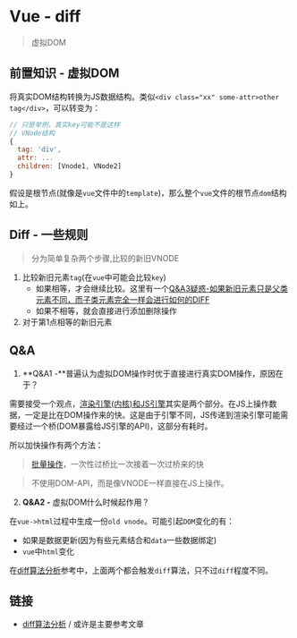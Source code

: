# Vue - diff
> 虚拟DOM

## 前置知识 - 虚拟DOM

将真实DOM结构转换为JS数据结构。类似`<div class="xx" some-attr>other tag</div>`，可以转变为：

```JavaScript
// 只是举例，真实key可能不是这样
// VNode结构
{
  tag: 'div',
  attr: ...
  children: [Vnode1, VNode2]
}
```

假设是根节点(就像是`vue`文件中的`template`)，那么整个`vue`文件的根节点`dom`结构如上。


## Diff - 一些规则

> 分为简单复杂两个步骤,比较的新旧VNODE

1. 比较新旧元素`tag`(在`vue`中可能会比较`key`)
    * 如果相等，才会继续比较。这里有一个[Q&A3疑惑-如果新旧元素只是父类元素不同，而子类元素完全一样会进行如何的DIFF]()
    * 如果不相等，就会直接进行添加删除操作
2. 对于第1点相等的新旧元素

## Q&A

1. **Q&A1 -**普遍认为虚拟DOM操作时优于直接进行真实DOM操作，原因在于？

需要接受一个观点，[渲染引擎(内核)和JS引擎]()其实是两个部分。在JS上操作数据，一定是比在DOM操作来的快。这是由于引擎不同，JS传递到渲染引擎可能需要经过一个桥(DOM暴露给JS引擎的API)，这部分有耗时。

所以加快操作有两个方法：

> [批量操作]()，一次性过桥比一次接着一次过桥来的快

> 不使用DOM-API，而是像VNODE一样直接在JS上操作。

2. **Q&A2 -** 虚拟DOM什么时候起作用？

在`vue->html`过程中生成一份`old vnode`。可能引起`DOM`变化的有：

* 如果是数据更新(因为有些元素结合和`data`一些数据绑定)
* `vue`中`html`变化

在[diff算法分析](https://github.com/aooy/blog/issues/2)参考中，上面两个都会触发`diff`算法，只不过`diff`程度不同。

## 链接

* [diff算法分析](https://github.com/aooy/blog/issues/2) / 或许是主要参考文章
